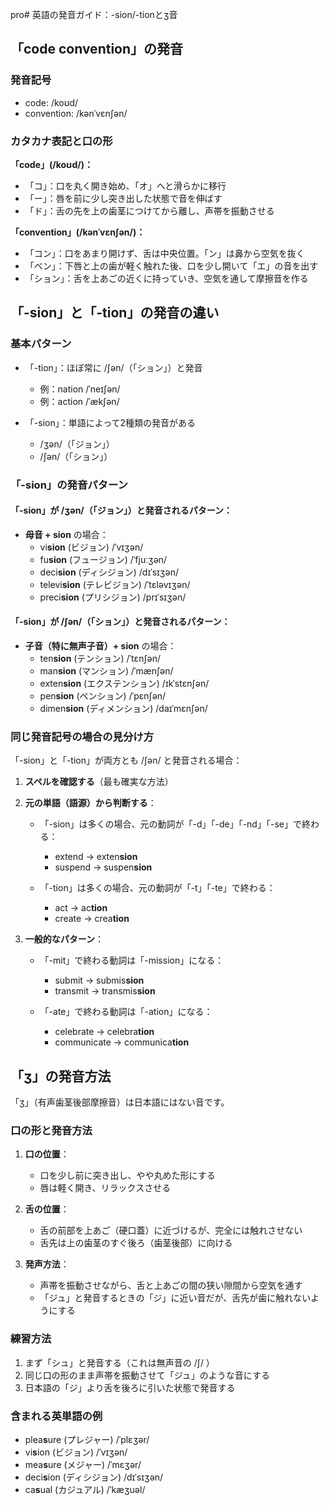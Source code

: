 pro# 英語の発音ガイド：-sion/-tionとʒ音

## 「code convention」の発音

### 発音記号
- code: /koʊd/
- convention: /kənˈvɛnʃən/

### カタカナ表記と口の形
**「code」(/koʊd/)：**
- 「コ」：口を丸く開き始め、「オ」へと滑らかに移行
- 「ー」：唇を前に少し突き出した状態で音を伸ばす
- 「ド」：舌の先を上の歯茎につけてから離し、声帯を振動させる

**「convention」(/kənˈvɛnʃən/)：**
- 「コン」：口をあまり開けず、舌は中央位置。「ン」は鼻から空気を抜く
- 「ベン」：下唇と上の歯が軽く触れた後、口を少し開いて「エ」の音を出す
- 「ション」：舌を上あごの近くに持っていき、空気を通して摩擦音を作る

## 「-sion」と「-tion」の発音の違い

### 基本パターン
- 「-tion」：ほぼ常に /ʃən/（「ション」）と発音
  - 例：nation /ˈneɪʃən/
  - 例：action /ˈækʃən/

- 「-sion」：単語によって2種類の発音がある
  - /ʒən/（「ジョン」）
  - /ʃən/（「ション」）

### 「-sion」の発音パターン

#### 「-sion」が /ʒən/（「ジョン」）と発音されるパターン：
- **母音 + sion** の場合：
  - vi**sion** (ビジョン) /ˈvɪʒən/
  - fu**sion** (フュージョン) /ˈfjuːʒən/ 
  - deci**sion** (ディシジョン) /dɪˈsɪʒən/
  - televi**sion** (テレビジョン) /ˈtɛləvɪʒən/
  - preci**sion** (プリシジョン) /prɪˈsɪʒən/

#### 「-sion」が /ʃən/（「ション」）と発音されるパターン：
- **子音（特に無声子音）+ sion** の場合：
  - ten**sion** (テンション) /ˈtɛnʃən/
  - man**sion** (マンション) /ˈmænʃən/
  - exten**sion** (エクステンション) /ɪkˈstɛnʃən/
  - pen**sion** (ペンション) /ˈpɛnʃən/
  - dimen**sion** (ディメンション) /daɪˈmɛnʃən/

### 同じ発音記号の場合の見分け方

「-sion」と「-tion」が両方とも /ʃən/ と発音される場合：

1. **スペルを確認する**（最も確実な方法）

2. **元の単語（語源）から判断する**：
   - 「-sion」は多くの場合、元の動詞が「-d」「-de」「-nd」「-se」で終わる：
     - extend → exten**sion**
     - suspend → suspen**sion**
   
   - 「-tion」は多くの場合、元の動詞が「-t」「-te」で終わる：
     - act → ac**tion**
     - create → crea**tion**

3. **一般的なパターン**：
   - 「-mit」で終わる動詞は「-mission」になる：
     - submit → submis**sion**
     - transmit → transmis**sion**
   
   - 「-ate」で終わる動詞は「-ation」になる：
     - celebrate → celebra**tion**
     - communicate → communica**tion**

## 「ʒ」の発音方法

「ʒ」（有声歯茎後部摩擦音）は日本語にはない音です。

### 口の形と発音方法

1. **口の位置**：
   - 口を少し前に突き出し、やや丸めた形にする
   - 唇は軽く開き、リラックスさせる

2. **舌の位置**：
   - 舌の前部を上あご（硬口蓋）に近づけるが、完全には触れさせない
   - 舌先は上の歯茎のすぐ後ろ（歯茎後部）に向ける

3. **発声方法**：
   - 声帯を振動させながら、舌と上あごの間の狭い隙間から空気を通す
   - 「ジュ」と発音するときの「ジ」に近い音だが、舌先が歯に触れないようにする

### 練習方法

1. まず「シュ」と発音する（これは無声音の /ʃ/ ）
2. 同じ口の形のまま声帯を振動させて「ジュ」のような音にする
3. 日本語の「ジ」より舌を後ろに引いた状態で発音する

### 含まれる英単語の例

- plea**s**ure (プレジャー) /ˈplɛʒər/
- vi**s**ion (ビジョン) /ˈvɪʒən/
- mea**s**ure (メジャー) /ˈmɛʒər/
- deci**s**ion (ディシジョン) /dɪˈsɪʒən/
- ca**s**ual (カジュアル) /ˈkæʒuəl/
